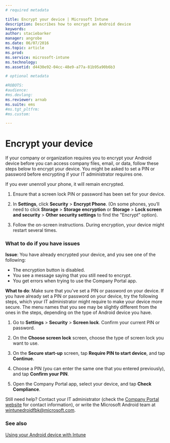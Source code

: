 ```yaml
---
# required metadata

title: Encrypt your device | Microsoft Intune
description: Describes how to encrypt an Android device
keywords:
author: staciebarker
manager: angrobe
ms.date: 06/07/2016
ms.topic: article
ms.prod:
ms.service: microsoft-intune
ms.technology:
ms.assetid: d4430e92-04cc-48e9-a77a-81b95a90b6b3

# optional metadata

#ROBOTS:
#audience:
#ms.devlang:
ms.reviewer: arnab
ms.suite: ems
#ms.tgt_pltfrm:
#ms.custom:

---
```



# Encrypt your device

If your company or organization requires you to encrypt your Android device before you can access company files, email, or data, follow these steps below to encrypt your device. You might be asked to set a PIN or password before encrypting if your IT administrator requires one.

If you ever unenroll your phone, it will remain encrypted.

1.  Ensure that a screen lock PIN or password has been set for your device.

2.  In **Settings**, click **Security** &gt; **Encrypt Phone**.
    (On some phones, you’ll need to click **Storage** &gt; **Storage encryption** or **Storage** &gt; **Lock screen and security** &gt; **Other security settings** to find the "Encrypt" option).

3.  Follow the on-screen instructions. During encryption, your device might restart several times.

### What to do if you have issues
**Issue**: You have already encrypted your device, and you see one of the following:

- The encryption button is disabled.
- You see a message saying that you still need to encrypt.
- You get errors when trying to use the Company Portal app.

**What to do**: Make sure that you've set a PIN or password on your device. If you have already set a PIN or password on your device, try the following steps, which your IT administrator might require to make your device more secure. The menu names that you see may be slightly different from the ones in the steps, depending on the type of Android device you have.

1. Go to **Settings** > **Security** > **Screen lock**. Confirm your current PIN or password.

2. On the **Choose screen lock** screen, choose the type of screen lock you want to use.

3. On the **Secure start-up** screen, tap **Require PIN to start device**, and tap **Continue**.

4. Choose a PIN (you can enter the same one that you entered previously), and tap **Confirm your PIN**.

5. Open the Company Portal app, select your device, and tap **Check Compliance**.

Still need help? Contact your IT administrator (check the [Company Portal website](http://portal.manage.microsoft.com) for contact information), or write the Microsoft Android team at wintunedroidfbk@microsoft.com.

### See also
[Using your Android device with Intune](using-your-android-device-with-intune.md)

